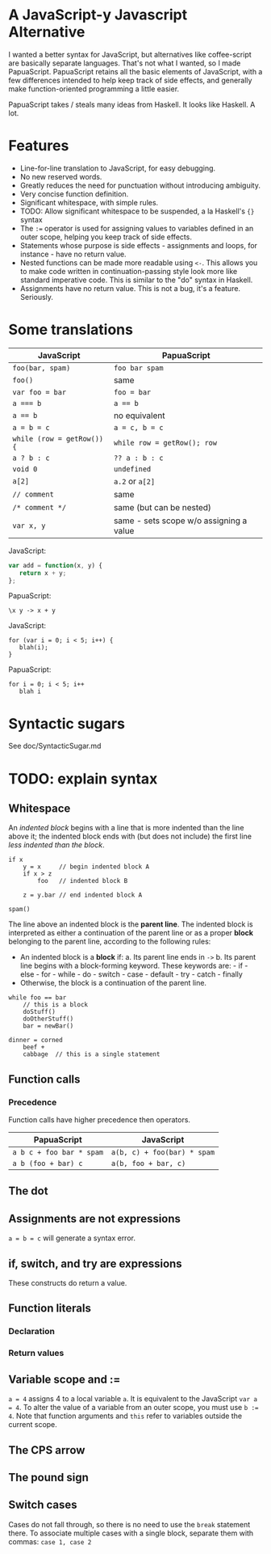 # A JavaScript-y Javascript Alternative

I wanted a better syntax for JavaScript, but alternatives like
coffee-script are basically separate languages. That's not what
I wanted, so I made PapuaScript. PapuaScript retains all the
basic elements of JavaScript, with a few differences intended to
help keep track of side effects, and generally make
function-oriented programming a little easier.

PapuaScript takes / steals many ideas from Haskell. It looks like
Haskell. A lot.

# Features

* Line-for-line translation to JavaScript, for easy debugging.
* No new reserved words.
* Greatly reduces the need for punctuation without introducing
  ambiguity.
* Very concise function definition.
* Significant whitespace, with simple rules.
* TODO: Allow significant whitespace to be suspended, a la
  Haskell's `{}` syntax
* The `:=` operator is used for assigning values to variables
  defined in an outer scope, helping you keep track of side
  effects.
* Statements whose purpose is side effects - assignments and
  loops, for instance - have no return value.
* Nested functions can be made more readable using `<-`. This
  allows you to make code written in continuation-passing style
  look more like standard imperative code. This is similar to the
  "do" syntax in Haskell.
* Assignments have no return value. This is not a bug, it's
  a feature. Seriously.

# Some translations

| JavaScript                | PapuaScript                            |
|---------------------------|----------------------------------------|
|`foo(bar, spam)`           |`foo bar spam`                          |
|`foo()`                    |same                                    |
|`var foo = bar`            |`foo = bar`                             |
|`a === b`                  |`a == b`                                |
|`a == b`                   |no equivalent                           |
|`a = b = c`                |`a = c, b = c`                          |
|`while (row = getRow()) {` |`while row = getRow(); row`             |
|`a ? b : c`                |`?? a : b : c`                          |
|`void 0`                   |`undefined`                             |
|`a[2]`                     |`a.2` or `a[2]`                         |
|`// comment`               |same                                    |
|`/* comment */`            |same (but can be nested)                |
|`var x, y`                 |same - sets scope w/o assigning a value |

JavaScript:

```javascript
var add = function(x, y) {
   return x + y;
};
```

PapuaScript:

`\x y -> x + y`

JavaScript:

```
for (var i = 0; i < 5; i++) {
   blah(i);
}
```

PapuaScript:
```
for i = 0; i < 5; i++
   blah i
```

# Syntactic sugars

See doc/SyntacticSugar.md

# TODO: explain syntax

## Whitespace

An _indented block_ begins with a line that is more indented than
the line above it; the indented block ends with (but does not
include) the first line _less indented than the block_.

```
if x
    y = x     // begin indented block A
    if x > z
        foo   // indented block B

    z = y.bar // end indented block A

spam()
```

The line above an indented block is the **parent line**. The
indented block is interpreted as either a continuation of the
parent line or as a proper **block** belonging to the parent
line, according to the following rules:

* An indented block is a **block** if:
    a. Its parent line ends in `->`
    b. Its parent line begins with a block-forming keyword. These
       keywords are:
        - if
        - else
        - for
        - while
        - do
        - switch
        - case
        - default
        - try
        - catch
        - finally
* Otherwise, the block is a continuation of the parent line.

```
while foo == bar
    // this is a block
    doStuff()   
    doOtherStuff()
    bar = newBar()

dinner = corned
    beef +
    cabbage  // this is a single statement
```

## Function calls
### Precedence

Function calls have higher precedence then operators.

| PapuaScript             | JavaScript                 |
|-------------------------|----------------------------|
|`a b c + foo bar * spam` |`a(b, c) + foo(bar) * spam` |
|`a b (foo + bar) c`      |`a(b, foo + bar, c)`        |

## The dot

## Assignments are not expressions

`a = b = c` will generate a syntax error.

## if, switch, and try are expressions

These constructs do return a value.

## Function literals
### Declaration
### Return values

## Variable scope and :=

`a = 4` assigns 4 to a local variable `a`. It is equivalent to
the JavaScript `var a = 4`. To alter the value of a variable from
an outer scope, you must use `b := 4`. Note that function
arguments and `this` refer to variables outside the current
scope.

## The CPS arrow

## The pound sign

## Switch cases

Cases do not fall through, so there is no need to use the `break`
statement there. To associate multiple cases with a single block,
separate them with commas: `case 1, case 2`

